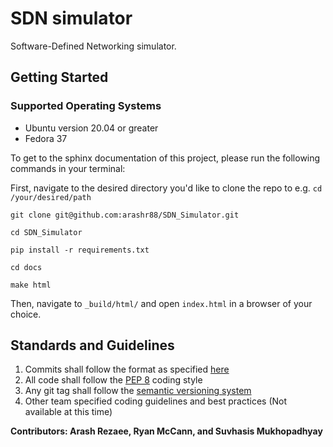 
# SDN simulator
Software-Defined Networking simulator.

## Getting Started
### Supported Operating Systems
- Ubuntu version 20.04 or greater
- Fedora 37

To get to the sphinx documentation of this project, please run the following commands in your terminal:

First, navigate to the desired directory you'd like to clone the repo to e.g. ```cd /your/desired/path```

```git clone git@github.com:arashr88/SDN_Simulator.git```

```cd SDN_Simulator```

```pip install -r requirements.txt```

```cd docs```

```make html```

Then, navigate to ```_build/html/``` and open ```index.html``` in a browser of your choice.

## Standards and Guidelines

1. Commits shall follow the format as specified [here](https://gist.github.com/robertpainsi/b632364184e70900af4ab688decf6f53)
2. All code shall follow the [PEP 8](https://peps.python.org/pep-0008/) coding style
3. Any git tag shall follow the [semantic versioning system](https://semver.org/)
4. Other team specified coding guidelines and best practices (Not available at this time)

**Contributors: Arash Rezaee, Ryan McCann, and Suvhasis Mukhopadhyay**
